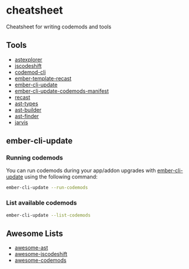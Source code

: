 # cheatsheet
Cheatsheet for writing codemods and tools

## Tools
- [astexplorer](https://astexplorer.net)
- [jscodeshift](https://github.com/facebook/jscodeshift)
- [codemod-cli](https://github.com/rwjblue/codemod-cli)
- [ember-template-recast](https://github.com/ember-template-lint/ember-template-recast)
- [ember-cli-update](https://github.com/ember-cli/ember-cli-update)
- [ember-cli-update-codemods-manifest](https://github.com/ember-cli/ember-cli-update-codemods-manifest)
- [recast](https://github.com/benjamn/recast)
- [ast-types](https://github.com/benjamn/ast-types)
- [ast-builder](https://rajasegar.github.io/ast-builder/)
- [ast-finder](https://rajasegar.github.io/ast-finder/)
- [jarvis](https://rajasegar.github.io/jarvis/)

## ember-cli-update

### Running codemods
You can run codemods during your app/addon upgrades with [ember-cli-update](https://github.com/ember-cli/ember-cli-update) using the following command:

```sh
ember-cli-update --run-codemods
```

### List available codemods

```sh
ember-cli-update --list-codemods
```
## Awesome Lists
- [awesome-ast](https://github.com/cowchimp/awesome-ast)
- [awesome-jscodeshift](https://github.com/sejoker/awesome-jscodeshift)
- [awesome-codemods](https://github.com/rajasegar/awesome-codemods)
